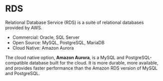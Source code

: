 # RDS

Relational Database Service (RDS) is a suite of relational databases provided by AWS.

 * Commercial: Oracle, SQL Server
 * Open Source: MySQL, PostgreSQL, MariaDB
 * Cloud Native: Amazon Aurora

The cloud native option, **Amazon Aurora**, is a MySQL and PostgreSQL-compatible database built for the cloud. It is more durable, more available, and provides faster performance than the Amazon RDS version of MySQL and PostgreSQL.
